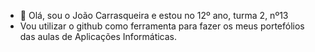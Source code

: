 - 👋 Olá, sou o João Carrasqueira e estou no 12º ano, turma 2, nº13
- Vou utilizar o github como ferramenta para fazer os meus portefólios das aulas de Aplicações Informáticas.


<!---
Joao-Carrasqueira/Joao-Carrasqueira is a ✨ special ✨ repository because its `README.md` (this file) appears on your GitHub profile.
You can click the Preview link to take a look at your changes.
--->
